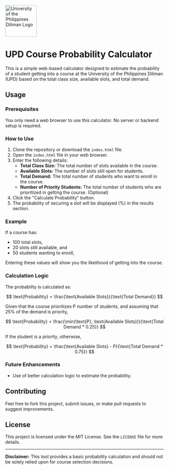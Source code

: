 <img src="https://seeklogo.com/images/U/university-of-the-philippines-diliman-upd-logo-65770383FD-seeklogo.com.png" alt="University of the Philippines Diliman Logo" width="100" height="100">

# UPD Course Probability Calculator

This is a simple web-based calculator designed to estimate the probability of a student getting into a course at the University of the Philippines Diliman (UPD) based on the total class size, available slots, and total demand.

## Usage

### Prerequisites

You only need a web browser to use this calculator. No server or backend setup is required.

### How to Use

1. Clone the repository or download the `index.html` file.
2. Open the `index.html` file in your web browser.
3. Enter the following details:
   - **Total Class Size:** The total number of slots available in the course.
   - **Available Slots:** The number of slots still open for students.
   - **Total Demand:** The total number of students who want to enroll in the course.
   - **Number of Priority Students:** The total number of students who are prioritized in getting the course. (Optional) 
4. Click the "Calculate Probability" button.
5. The probability of securing a slot will be displayed (%) in the results section.

### Example

If a course has:
- 100 total slots,
- 20 slots still available, and
- 50 students wanting to enroll,

Entering these values will show you the likelihood of getting into the course.

### Calculation Logic

The probability is calculated as:

$$
\text{Probability} = \frac{\text{Available Slots}}{\text{Total Demand}}
$$

Given that the course prioritizes $\text{P}$ number of students, and assuming
that $25\%$ of the demand is priority,

$$
\text{Probability} = \frac{\min(\text{P}, \text{Available Slots})}{\text{Total Demand * 0.25}}
$$

If the student is a priority, otherwise,

$$
\text{Probability} = \frac{\text{Available Slots} - P}{\text{Total Demand * 0.75}}
$$

### Future Enhancements

- Use of better calculation logic to estimate the probability.

## Contributing

Feel free to fork this project, submit issues, or make pull requests to suggest improvements.

## License

This project is licensed under the MIT License. See the `LICENSE` file for more details.

---

**Disclaimer:** This tool provides a basic probability calculation and should not be solely relied upon for course selection decisions.
